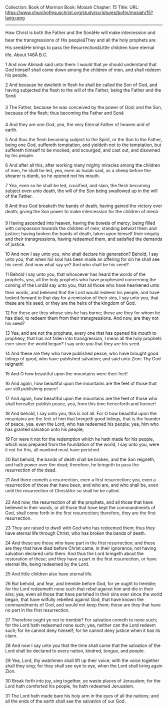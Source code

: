 Collection: Book of Mormon
Book: Mosiah
Chapter: 15
Title: 
URL: https://www.churchofjesuschrist.org/study/scriptures/bofm/mosiah/15?lang=eng

---

How Christ is both the Father and the SonâHe will make intercession and bear the transgressions of His peopleâThey and all the holy prophets are His seedâHe brings to pass the ResurrectionâLittle children have eternal life. About 148Â B.C.

1 And now Abinadi said unto them: I would that ye should understand that God himself shall come down among the children of men, and shall redeem his people.

2 And because he dwelleth in flesh he shall be called the Son of God, and having subjected the flesh to the will of the Father, being the Father and the Sonâ

3 The Father, because he was conceived by the power of God; and the Son, because of the flesh; thus becoming the Father and Sonâ

4 And they are one God, yea, the very Eternal Father of heaven and of earth.

5 And thus the flesh becoming subject to the Spirit, or the Son to the Father, being one God, suffereth temptation, and yieldeth not to the temptation, but suffereth himself to be mocked, and scourged, and cast out, and disowned by his people.

6 And after all this, after working many mighty miracles among the children of men, he shall be led, yea, even as Isaiah said, as a sheep before the shearer is dumb, so he opened not his mouth.

7 Yea, even so he shall be led, crucified, and slain, the flesh becoming subject even unto death, the will of the Son being swallowed up in the will of the Father.

8 And thus God breaketh the bands of death, having gained the victory over death; giving the Son power to make intercession for the children of menâ

9 Having ascended into heaven, having the bowels of mercy; being filled with compassion towards the children of men; standing betwixt them and justice; having broken the bands of death, taken upon himself their iniquity and their transgressions, having redeemed them, and satisfied the demands of justice.

10 And now I say unto you, who shall declare his generation? Behold, I say unto you, that when his soul has been made an offering for sin he shall see his seed. And now what say ye? And who shall be his seed?

11 Behold I say unto you, that whosoever has heard the words of the prophets, yea, all the holy prophets who have prophesied concerning the coming of the LordâI say unto you, that all those who have hearkened unto their words, and believed that the Lord would redeem his people, and have looked forward to that day for a remission of their sins, I say unto you, that these are his seed, or they are the heirs of the kingdom of God.

12 For these are they whose sins he has borne; these are they for whom he has died, to redeem them from their transgressions. And now, are they not his seed?

13 Yea, and are not the prophets, every one that has opened his mouth to prophesy, that has not fallen into transgression, I mean all the holy prophets ever since the world began? I say unto you that they are his seed.

14 And these are they who have published peace, who have brought good tidings of good, who have published salvation; and said unto Zion: Thy God reigneth!

15 And O how beautiful upon the mountains were their feet!

16 And again, how beautiful upon the mountains are the feet of those that are still publishing peace!

17 And again, how beautiful upon the mountains are the feet of those who shall hereafter publish peace, yea, from this time henceforth and forever!

18 And behold, I say unto you, this is not all. For O how beautiful upon the mountains are the feet of him that bringeth good tidings, that is the founder of peace, yea, even the Lord, who has redeemed his people; yea, him who has granted salvation unto his people;

19 For were it not for the redemption which he hath made for his people, which was prepared from the foundation of the world, I say unto you, were it not for this, all mankind must have perished.

20 But behold, the bands of death shall be broken, and the Son reigneth, and hath power over the dead; therefore, he bringeth to pass the resurrection of the dead.

21 And there cometh a resurrection, even a first resurrection; yea, even a resurrection of those that have been, and who are, and who shall be, even until the resurrection of Christâfor so shall he be called.

22 And now, the resurrection of all the prophets, and all those that have believed in their words, or all those that have kept the commandments of God, shall come forth in the first resurrection; therefore, they are the first resurrection.

23 They are raised to dwell with God who has redeemed them; thus they have eternal life through Christ, who has broken the bands of death.

24 And these are those who have part in the first resurrection; and these are they that have died before Christ came, in their ignorance, not having salvation declared unto them. And thus the Lord bringeth about the restoration of these; and they have a part in the first resurrection, or have eternal life, being redeemed by the Lord.

25 And little children also have eternal life.

26 But behold, and fear, and tremble before God, for ye ought to tremble; for the Lord redeemeth none such that rebel against him and die in their sins; yea, even all those that have perished in their sins ever since the world began, that have wilfully rebelled against God, that have known the commandments of God, and would not keep them; these are they that have no part in the first resurrection.

27 Therefore ought ye not to tremble? For salvation cometh to none such; for the Lord hath redeemed none such; yea, neither can the Lord redeem such; for he cannot deny himself; for he cannot deny justice when it has its claim.

28 And now I say unto you that the time shall come that the salvation of the Lord shall be declared to every nation, kindred, tongue, and people.

29 Yea, Lord, thy watchmen shall lift up their voice; with the voice together shall they sing; for they shall see eye to eye, when the Lord shall bring again Zion.

30 Break forth into joy, sing together, ye waste places of Jerusalem; for the Lord hath comforted his people, he hath redeemed Jerusalem.

31 The Lord hath made bare his holy arm in the eyes of all the nations; and all the ends of the earth shall see the salvation of our God.
